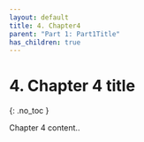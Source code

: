 ```yaml
---
layout: default
title: 4. Chapter4
parent: "Part 1: Part1Title"
has_children: true
---
```


# 4. Chapter 4 title
{: .no_toc }

Chapter 4 content..

